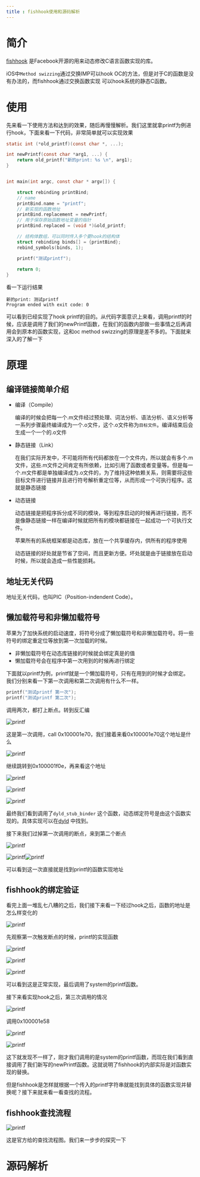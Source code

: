 ```yaml
---
title : fishhook使用和源码解析
---
```


# 简介

[fishhook](https://github.com/facebook/fishhook) 是Facebook开源的用来动态修改C语言函数实现的库。

iOS中`Method swizzing`通过交换IMP可以hook OC的方法，但是对于C的函数是没有办法的，而fishhook通过交换函数实现 可以hook系统的静态C函数。



# 使用

先来看一下使用方法和达到的效果，随后再慢慢解析。我们这里就拿printf为例进行hook，下面来看一下代码，非常简单就可以实现效果

```c
static int (*old_printf)(const char *, ...);

int newPrintf(const char *arg1, ...) {
    return old_printf("新的print: %s \n", arg1);
}


int main(int argc, const char * argv[]) {

    struct rebinding printBind;
    // name
    printBind.name = "printf";
    // 新实现的函数地址
    printBind.replacement = newPrintf;
    // 用于保存原始函数地址变量的指针
    printBind.replaced = (void *)&old_printf;

    // 结构体数组，可以同时传入多个要hook的结构体
    struct rebinding binds[] = {printBind};
    rebind_symbols(binds, 1);

    printf("测试printf");
  
    return 0;
}
```

看一下运行结果

```
新的print: 测试printf 
Program ended with exit code: 0
```

可以看到已经实现了hook printf的目的。从代码字面意识上来看，调用printf的时候，应该是调用了我们的newPrintf函数，在我们的函数内部做一些事情之后再调用会到原本的函数实现，这和oc method swizzing的原理是差不多的。下面就来深入的了解一下



# 原理

## 编译链接简单介绍

- 编译（Compile）

  编译的时候会把每一个.m文件经过预处理、词法分析、语法分析、语义分析等一系列步骤最终编译成为一个.o文件，这个.o文件称为`目标文件`。编译结束后会生成一个一个的.o文件

- 静态链接（Link）

  在我们实际开发中，不可能将所有代码都放在一个文件内，所以就会有多个.m文件，这些.m文件之间肯定有所依赖，比如引用了函数或者变量等。但是每一个.m文件都是单独编译成为.o文件的，为了维持这种依赖关系，则需要将这些目标文件进行链接并且进行符号解析重定位等，从而形成一个可执行程序。这就是静态链接

- 动态链接

  动态链接是把程序拆分成不同的模块，等到程序启动的时候再进行链接，而不是像静态链接一样在编译时候就把所有的模块都链接在一起成功一个可执行文件。

  苹果所有的系统框架都是动态库，放在一个共享缓存内，供所有的程序使用

  动态链接的好处就是节省了空间，而且更新方便。坏处就是由于链接放在启动时候，所以就会造成一些性能损耗。

  

## 地址无关代码 

地址无关代码，也叫PIC（Position-indendent Code）。



## 懒加载符号和非懒加载符号

苹果为了加快系统的启动速度，将符号分成了懒加载符号和非懒加载符号。将一些符号的绑定重定位等放到第一次加载的时候。

- 非懒加载符号在动态库链接的时候就会绑定真是的值
- 懒加载符号会在程序中第一次用到的时候再进行绑定

下面就以printf为例，printf就是一个懒加载符号，只有在用到的时候才会绑定。我们分别来看一下第一次调用和第二次调用有什么不一样。

```c
printf("测试printf 第一次");
printf("测试printf 第二次");
```

调用两次，都打上断点。转到反汇编

![printf](./fishhook_image/fishhook_2.png)

这是第一次调用，call 0x100001e70，我们接着来看0x100001e70这个地址是什么

![printf](./fishhook_image/fishhook_3.png)

继续跳转到0x100001f0e，再来看这个地址

![printf](./fishhook_image/fishhook_4.png)

![printf](./fishhook_image/fishhook_5.png)

![printf](./fishhook_image/fishhook_6.png)

最终我们看到调用了`dyld_stub_binder` 这个函数，动态绑定符号是由这个函数实现的。具体实现可以在[dyld](https://opensource.apple.com/tarballs/dyld/) 中找到。



接下来我们过掉第一次调用的断点，来到第二个断点

![printf](./fishhook_image/fishhook_7.png)

![printf](./fishhook_image/fishhook_8.png)![printf](./fishhook_image/fishhook_9.png)

可以看到这一次直接就是找到printf的函数实现地址



## fishhook的绑定验证

看完上面一堆乱七八糟的之后，我们接下来看一下经过hook之后，函数的地址是怎么样变化的

![printf](./fishhook_image/fishhook_10.png)

先观察第一次触发断点的时候，printf的实现函数

![printf](./fishhook_image/fishhook_11.png)

![printf](./fishhook_image/fishhook_12.png)

![printf](./fishhook_image/fishhook_13.png)

可以看到这是正常实现，最后调用了system的printf函数。



接下来看实现hook之后，第三次调用的情况

![printf](./fishhook_image/fishhook_14.png)

调用0x100001e58

![printf](./fishhook_image/fishhook_15.png)

![printf](./fishhook_image/fishhook_16.png)

这下就发现不一样了，刚才我们调用的是system的printf函数，而现在我们看到直接调用了我们新写的newPrintf函数。这就说明了fishhook的内部实际是对函数实现的替换。

但是fishhook是怎样就根据一个传入的printf字符串就能找到具体的函数实现并替换呢？接下来就来看一看查找的流程。



## fishhook查找流程

![printf](./fishhook_image/fishhook_1.png)

这是官方给的查找流程图。我们来一步步的探究一下







# 源码解析


